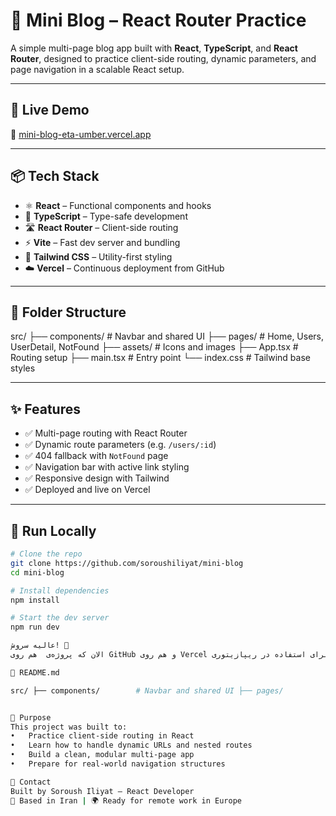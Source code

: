 # 📝 Mini Blog – React Router Practice

A simple multi-page blog app built with **React**, **TypeScript**, and **React Router**, designed to practice client-side routing, dynamic parameters, and page navigation in a scalable React setup.

---

## 🚀 Live Demo

🔗 [mini-blog-eta-umber.vercel.app](https://mini-blog-eta-umber.vercel.app)

---

## 📦 Tech Stack

- ⚛️ **React** – Functional components and hooks
- 🧩 **TypeScript** – Type-safe development
- 🛣️ **React Router** – Client-side routing
- ⚡ **Vite** – Fast dev server and bundling
- 🎨 **Tailwind CSS** – Utility-first styling
- ☁️ **Vercel** – Continuous deployment from GitHub

---

## 📁 Folder Structure

src/ ├── components/        # Navbar and shared UI ├── pages/             # Home, Users, UserDetail, NotFound ├── assets/            # Icons and images ├── App.tsx            # Routing setup ├── main.tsx           # Entry point └── index.css          # Tailwind base styles


---

## ✨ Features

- ✅ Multi-page routing with React Router
- ✅ Dynamic route parameters (e.g. `/users/:id`)
- ✅ 404 fallback with `NotFound` page
- ✅ Navigation bar with active link styling
- ✅ Responsive design with Tailwind
- ✅ Deployed and live on Vercel

---

## 🧪 Run Locally

```bash
# Clone the repo
git clone https://github.com/soroushiliyat/mini-blog
cd mini-blog

# Install dependencies
npm install

# Start the dev server
npm run dev

عالیه سروش! 🎉
الان که پروژه‌ی  هم روی GitHub و هم روی Vercel دیپلوی شده، این هم یه  حرفه‌ای و کامل برایش — آماده برای استفاده در ریپازیتوری GitHub و رزومه‌ات ✅

📄 README.md

src/ ├── components/        # Navbar and shared UI ├── pages/             # Home, Users, UserDetail, NotFound ├── assets/            # Icons and images ├── App.tsx            # Routing setup ├── main.tsx           # Entry point └── index.css          # Tailwind base styles


🎯 Purpose
This project was built to:
• 	Practice client-side routing in React
• 	Learn how to handle dynamic URLs and nested routes
• 	Build a clean, modular multi-page app
• 	Prepare for real-world navigation structures

📧 Contact
Built by Soroush Iliyat – React Developer
📍 Based in Iran | 🌍 Ready for remote work in Europe
